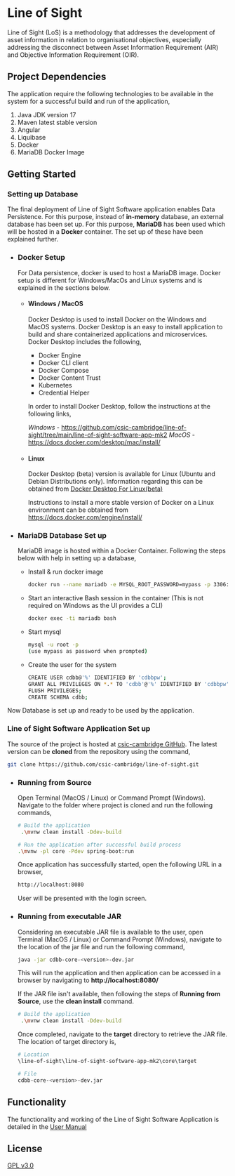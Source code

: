 # Line of Sight

Line of Sight (LoS) is a methodology that addresses the development of asset information in relation to organisational objectives, especially addressing the disconnect between Asset Information Requirement (AIR) and
Objective Information Requirement (OIR).

## Project Dependencies

The application require the following technologies to be available in the system for a successful build and run of the application,

1. Java JDK version 17
2. Maven latest stable version
3. Angular
4. Liquibase
5. Docker
6. MariaDB Docker Image

## Getting Started

### Setting up Database
The final deployment of Line of Sight Software application enables Data Persistence. For this purpose, instead of **in-memory** 
database, an external database has been set up. For this purpose, **MariaDB** has been used which will be hosted
in a **Docker** container. The set up of these have been explained further.  

* ### Docker Setup
    For Data persistence, docker is used to host a MariaDB image. Docker setup is different for Windows/MacOs and Linux systems and
is explained in the sections below.

  * #### Windows / MacOS
    Docker Desktop is used to install Docker on the Windows and MacOS systems. Docker Desktop is an easy to install application to
build and share containerized applications and microservices. Docker Desktop includes the following,
    * Docker Engine
    * Docker CLI client
    * Docker Compose
    * Docker Content Trust
    * Kubernetes
    * Credential Helper

    In order to install Docker Desktop, follow the instructions at the following links,

    *Windows* - https://github.com/csic-cambridge/line-of-sight/tree/main/line-of-sight-software-app-mk2
*MacOS* - https://docs.docker.com/desktop/mac/install/

  * #### Linux
    Docker Desktop (beta) version is available for Linux (Ubuntu and Debian Distributions only). Information regarding this can be obtained from
[Docker Desktop For Linux(beta)](https://docs.docker.com/desktop/linux/)

    Instructions to install a more stable version of Docker on a Linux environment can be obtained from https://docs.docker.com/engine/install/

* ### MariaDB Database Set up
    MariaDB image is hosted within a Docker Container. Following the steps below with help in setting up a database, 

  * Install & run docker image
    ``` bash
    docker run --name mariadb -e MYSQL_ROOT_PASSWORD=mypass -p 3306:3306 -d docker.io/library/mariadb:10.3
    ```

  * Start an interactive Bash session in the container
    (This is not required on Windows as the UI provides a CLI)
    ``` bash
    docker exec -ti mariadb bash
    ```

  * Start mysql
    ``` bash
    mysql -u root -p
    (use mypass as password when prompted)
    ```

  * Create the user for the system
    ``` bash
    CREATE USER cdbb@'%' IDENTIFIED BY 'cdbbpw';
    GRANT ALL PRIVILEGES ON *.* TO 'cdbb'@'%' IDENTIFIED BY 'cdbbpw';
    FLUSH PRIVILEGES;
    CREATE SCHEMA cdbb;
    ```

Now Database is set up and ready to be used by the application. 

### Line of Sight Software Application Set up

The source of the project is hosted at [csic-cambridge GitHub](https://github.com/csic-cambridge/line-of-sight/tree/main/line-of-sight-software-app-mk2). The latest version can be **cloned** from the repository using the command,

``` bash
git clone https://github.com/csic-cambridge/line-of-sight.git
```

* ### Running from Source
    Open Terminal (MacOS / Linux) or Command Prompt (Windows). Navigate to the folder where project is cloned and run the following commands,

    ```bash
    # Build the application 
     .\mvnw clean install -Ddev-build
    
    # Run the application after successful build process
    .\mvnw -pl core -Pdev spring-boot:run
    ```

    Once application has successfully started, open the following URL in a browser,
    
    ``` bash
    http://localhost:8080
    ```
    
    User will be presented with the login screen.

* ### Running from executable JAR

    Considering an executable JAR file is available to the user, open Terminal (MacOS / Linux) or Command Prompt (Windows), navigate to the location of the jar file and run the following command,
    
    ``` bash
    java -jar cdbb-core-<version>-dev.jar
    ```
    
    This will run the application and then application can be accessed in a browser by navigating to **http://localhost:8080/**
    
    If the JAR file isn't available, then following the steps of **Running from Source**, use the **clean install** command.
    
    ```bash
    # Build the application 
     .\mvnw clean install -Ddev-build
    ```
    
    Once completed, navigate to the **target** directory to retrieve the JAR file. The location of target directory is,
    
    ```bash
    # Location
    \line-of-sight\line-of-sight-software-app-mk2\core\target
    
    # File
    cdbb-core-<version>-dev.jar
    ```

## Functionality
The functionality and working of the Line of Sight Software Application is detailed in the [User Manual](https://github.com/csic-cambridge/line-of-sight/wiki/User-Manual)

## License
[GPL v3.0](https://www.gnu.org/licenses/gpl-3.0.en.html)

